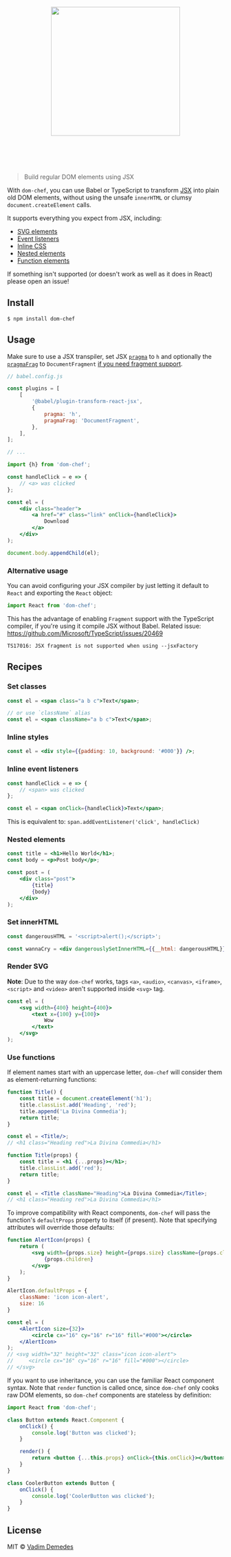 <h1 align="center">
  <br>
  <img width="300" src="media/logo.png">
  <br>
  <br>
	<br>
</h1>

> Build regular DOM elements using JSX

With `dom-chef`, you can use Babel or TypeScript to transform [JSX](https://reactjs.org/docs/introducing-jsx.html) into plain old DOM elements, without using the unsafe `innerHTML` or clumsy `document.createElement` calls.

It supports everything you expect from JSX, including:

- [SVG elements](#render-svg)
- [Event listeners](#inline-event-listeners)
- [Inline CSS](#inline-styles)
- [Nested elements](#nested-elements)
- [Function elements](#use-functions)

If something isn't supported (or doesn't work as well as it does in React) please open an issue!

## Install

```
$ npm install dom-chef
```

## Usage

Make sure to use a JSX transpiler, set JSX [`pragma`](https://babeljs.io/docs/en/next/babel-plugin-transform-react-jsx.html#pragma)
to `h` and optionally the [`pragmaFrag`](https://babeljs.io/docs/en/next/babel-plugin-transform-react-jsx.html#pragmafrag)
to `DocumentFragment` [if you need fragment support](https://reactjs.org/blog/2017/11/28/react-v16.2.0-fragment-support.html).

```js
// babel.config.js

const plugins = [
	[
		'@babel/plugin-transform-react-jsx',
		{
			pragma: 'h',
			pragmaFrag: 'DocumentFragment',
		},
	],
];

// ...
```

```jsx
import {h} from 'dom-chef';

const handleClick = e => {
	// <a> was clicked
};

const el = (
	<div class="header">
		<a href="#" class="link" onClick={handleClick}>
			Download
		</a>
	</div>
);

document.body.appendChild(el);
```

### Alternative usage

You can avoid configuring your JSX compiler by just letting it default to `React` and exporting the `React` object:

```js
import React from 'dom-chef';
```

This has the advantage of enabling `Fragment` support with the TypeScript compiler, if you're using it compile JSX without Babel. Related issue: https://github.com/Microsoft/TypeScript/issues/20469

```
TS17016: JSX fragment is not supported when using --jsxFactory
```

## Recipes

### Set classes

```jsx
const el = <span class="a b c">Text</span>;

// or use `className` alias
const el = <span className="a b c">Text</span>;
```

### Inline styles

```jsx
const el = <div style={{padding: 10, background: '#000'}} />;
```

### Inline event listeners

```jsx
const handleClick = e => {
	// <span> was clicked
};

const el = <span onClick={handleClick}>Text</span>;
```

This is equivalent to: `span.addEventListener('click', handleClick)`

### Nested elements

```jsx
const title = <h1>Hello World</h1>;
const body = <p>Post body</p>;

const post = (
	<div class="post">
		{title}
		{body}
	</div>
);
```

### Set innerHTML

```jsx
const dangerousHTML = '<script>alert();</script>';

const wannaCry = <div dangerouslySetInnerHTML={{__html: dangerousHTML}} />;
```

### Render SVG

**Note**: Due to the way `dom-chef` works, tags `<a>`, `<audio>`, `<canvas>`, `<iframe>`, `<script>` and `<video>` aren't supported inside `<svg>` tag.

```jsx
const el = (
	<svg width={400} height={400}>
		<text x={100} y={100}>
			Wow
		</text>
	</svg>
);
```

### Use functions

If element names start with an uppercase letter, `dom-chef` will consider them as element-returning functions:

```jsx
function Title() {
	const title = document.createElement('h1');
	title.classList.add('Heading', 'red');
	title.append('La Divina Commedia');
	return title;
}

const el = <Title/>;
// <h1 class="Heading red">La Divina Commedia</h1>
```

```jsx
function Title(props) {
	const title = <h1 {...props}></h1>;
	title.classList.add('red');
	return title;
}

const el = <Title className="Heading">La Divina Commedia</Title>;
// <h1 class="Heading red">La Divina Commedia</h1>
```

To improve compatibility with React components, `dom-chef` will pass the function's `defaultProps` property to itself (if present). Note that specifying attributes will override those defaults:

```jsx
function AlertIcon(props) {
	return (
		<svg width={props.size} height={props.size} className={props.className}>
			{props.children}
		</svg>
	);
}

AlertIcon.defaultProps = {
	className: 'icon icon-alert',
	size: 16
}

const el = (
	<AlertIcon size={32}>
		<circle cx="16" cy="16" r="16" fill="#000"></circle>
	</AlertIcon>
);
// <svg width="32" height="32" class="icon icon-alert">
//     <circle cx="16" cy="16" r="16" fill="#000"></circle>
// </svg>
```

If you want to use inheritance, you can use the familiar React component syntax. Note that `render` function is called once, since `dom-chef` only cooks raw DOM elements, so `dom-chef` components are stateless by definition:

```jsx
import React from 'dom-chef';

class Button extends React.Component {
	onClick() {
		console.log('Button was clicked');
	}

	render() {
		return <button {...this.props} onClick={this.onClick}></button>;
	}
}

class CoolerButton extends Button {
	onClick() {
		console.log('CoolerButton was clicked');
	}
}
```

## License

MIT © [Vadim Demedes](https://github.com/vadimdemedes)
